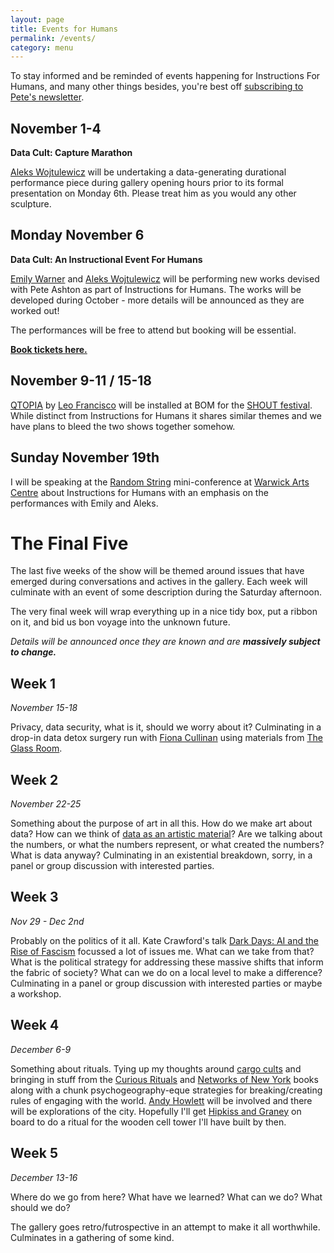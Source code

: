 ```yaml
---
layout: page
title: Events for Humans
permalink: /events/
category: menu
---
```


To stay informed and be reminded of events happening for Instructions For Humans, and many other things besides, you're best off [subscribing to Pete's newsletter](https://tinyletter.com/peteashton).

## November 1-4

**Data Cult: Capture Marathon**

[Aleks Wojtulewicz](http://a-w-a.co.uk) will be undertaking a data-generating durational performance piece during gallery opening hours prior to its formal presentation on Monday 6th. Please treat him as you would any other sculpture.

## Monday November 6

**Data Cult: An Instructional Event For Humans**

[Emily Warner](https://emily-warner.com) and [Aleks Wojtulewicz](http://a-w-a.co.uk) will be performing new works devised with Pete Ashton as part of Instructions for Humans. The works will be developed during October - more details will be announced as they are worked out!

The performances will be free to attend but booking will be essential. 

**[Book tickets here.](https://www.eventbrite.co.uk/e/data-cult-an-instructional-event-for-humans-tickets-39044827129)**

## November 9-11 / 15-18

[QTOPIA](http://www.bom.org.uk/event/qtopia/) by [Leo Francisco](http://queerzone3000.net/) will be installed at BOM for the [SHOUT festival](http://www.shoutfestival.co.uk/whats-on/all-shows/shout-17-qtopia-leo-francisco/). While distinct from Instructions for Humans it shares similar themes and we have plans to bleed the two shows together somehow. 

## Sunday November 19th

I will be speaking at the [Random String](http://randomstring.co) mini-conference at [Warwick Arts Centre](https://www.warwickartscentre.co.uk) about Instructions for Humans with an emphasis on the performances with Emily and Aleks. 

# The Final Five

The last five weeks of the show will be themed around issues that have emerged during conversations and actives in the gallery. Each week will culminate with an event of some description during the Saturday afternoon. 

The very final week will wrap everything up in a nice tidy box, put a ribbon on it, and bid us bon voyage into the unknown future. 

*Details will be announced once they are known and are* ***massively subject to change.*** 

## Week 1

*November 15-18*

Privacy, data security, what is it, should we worry about it? Culminating in a drop-in data detox surgery run with [Fiona Cullinan](http://fionacullinan.com/projects/infosecurity/) using materials from [The Glass Room](https://theglassroom.org).

## Week 2

*November 22-25*

Something about the purpose of art in all this. How do we make art about data? How can we think of [data as an artistic material](http://www.mitpressjournals.org/doi/abs/10.1162/LEON_a_01414)? Are we talking about the numbers, or what the numbers represent, or what created the numbers? What is data anyway? Culminating in an existential breakdown, sorry, in a panel or group discussion with interested parties. 

## Week 3

*Nov 29 - Dec 2nd*

Probably on the politics of it all. Kate Crawford's talk [Dark Days: AI and the Rise of Fascism](https://www.youtube.com/watch?v=Dlr4O1aEJvI) focussed a lot of issues me. What can we take from that? What is the political strategy for addressing these massive shifts that inform the fabric of society? What can we do on a local level to make a difference? Culminating in a panel or group discussion with interested parties or maybe a workshop.

## Week 4

*December 6-9*

Something about rituals. Tying up my thoughts around [cargo cults](https://en.wikipedia.org/wiki/Cargo_cult) and bringing in stuff from the [Curious Rituals](http://curiousrituals.nearfuturelaboratory.com) and [Networks of New York](http://amzn.to/2tCcPU7) books along with a chunk psychogeography-eque strategies for breaking/creating rules of engaging with the world. [Andy Howlett](http://andyhowlett.co.uk) will be involved and there will be explorations of the city. Hopefully I'll get [Hipkiss and Graney](https://www.hipkissandgraney.com) on board to do a ritual for the wooden cell tower I'll have built by then.

## Week 5

*December 13-16*

Where do we go from here? What have we learned? What can we do? What should we do? 

The gallery goes retro/futrospective in an attempt to make it all worthwhile. Culminates in a gathering of some kind. 
